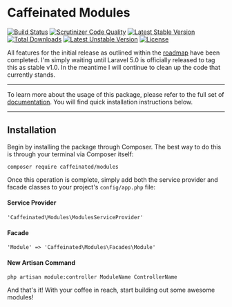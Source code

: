 Caffeinated Modules
===================
[![Build Status](https://travis-ci.org/caffeinated/modules.svg?branch=master)](https://travis-ci.org/caffeinated/modules)
[![Scrutinizer Code Quality](https://scrutinizer-ci.com/g/caffeinated/modules/badges/quality-score.png?b=master)](https://scrutinizer-ci.com/g/caffeinated/modules/?branch=master)
[![Latest Stable Version](https://poser.pugx.org/caffeinated/modules/v/stable.svg)](https://packagist.org/packages/caffeinated/modules)
[![Total Downloads](https://poser.pugx.org/caffeinated/modules/downloads.svg)](https://packagist.org/packages/caffeinated/modules)
[![Latest Unstable Version](https://poser.pugx.org/caffeinated/modules/v/unstable.svg)](https://packagist.org/packages/caffeinated/modules)
[![License](https://poser.pugx.org/caffeinated/modules/license.svg)](https://packagist.org/packages/caffeinated/modules)

All features for the initial release as outlined within the [roadmap](https://github.com/caffeinated/modules/wiki/Roadmap#10-beta) have been completed. I'm simply waiting until Laravel 5.0 is officially released to tag this as stable v1.0. In the meantime I will continue to clean up the code that currently stands.

---

To learn more about the usage of this package, please refer to the full set of [documentation](https://github.com/caffeinated/modules/wiki). You will find quick installation instructions below.

---

Installation
------------
Begin by installing the package through Composer. The best way to do this is through your terminal via Composer itself:

```
composer require caffeinated/modules
```

Once this operation is complete, simply add both the service provider and facade classes to your project's `config/app.php` file:

#### Service Provider
```
'Caffeinated\Modules\ModulesServiceProvider'
```

#### Facade
```
'Module' => 'Caffeinated\Modules\Facades\Module'
```

#### New Artisan Command
```
php artisan module:controller ModuleName ControllerName
```

And that's it! With your coffee in reach, start building out some awesome modules!
